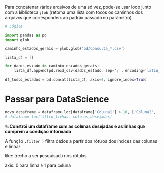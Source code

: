 Para concatenar vários arquivos de uma só vez, pode-se usar loop junto com a biblioteca `glob` (retorna uma lista com todos os caminhos dos arquivos que correspondem ao padrão passado no parâmetro)

```python
# Lógica

import pandas as pd
import glob

caminho_estados_gerais = glob.glob('bd/consulta_*.csv')

lista_df = []

for dados_estado in caminho_estados_gerais:
    lista_df.append(pd.read_csv(dados_estado, sep=';', encoding='latin_1'))

df_todos_estados = pd.concat(lista_df, axis=0, ignore_index=True)
```



# Passar para DataScience

```python
novo_dataframe = dataframe.loc[dataframe['Coluna1'] > 10, ['Coluna2', 'Coluna3']]
# dataframe.loc[filtro_linhas, colunas_desejadas]
```

**⮴ Constrói um dataframe com as colunas desejadas e as linhas que cumprem a condição informada**



A função `.filter()` filtra dados a partir dos rótulos dos índices das colunas e linhas

like: trecho a ser pesquisado nos rótulos

axis: 0 para linha e 1 para coluna

